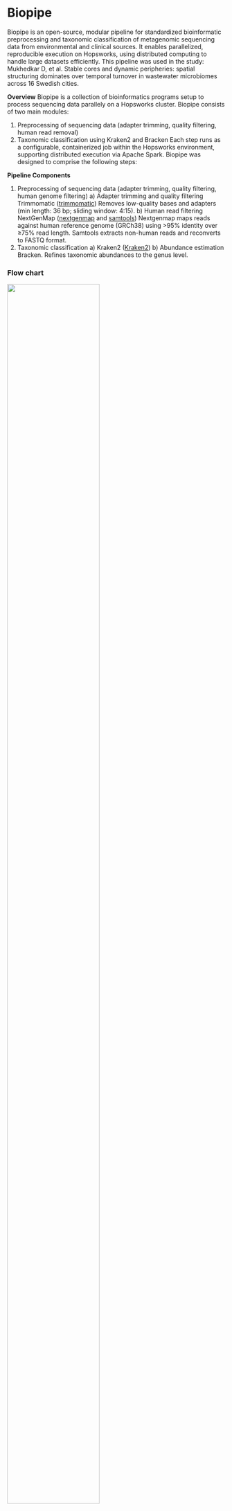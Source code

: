 # Biopipe
Biopipe is an open-source, modular pipeline for standardized bioinformatic preprocessing and taxonomic classification of metagenomic sequencing data from environmental and clinical sources.
It enables parallelized, reproducible execution on Hopsworks, using distributed computing to handle large datasets efficiently.
This pipeline was used in the study: Mukhedkar D, et al. Stable cores and dynamic peripheries: spatial structuring dominates over temporal turnover in wastewater microbiomes across 16 Swedish cities.


**Overview**
Biopipe is a collection of bioinformatics programs setup to process sequencing data parallely on a Hopsworks cluster. 
Biopipe consists of two main modules:
  1) Preprocessing of sequencing data (adapter trimming, quality filtering, human read removal)
  2) Taxonomic classification using Kraken2 and Bracken
Each step runs as a configurable, containerized job within the Hopsworks environment, supporting distributed execution via Apache Spark.
Biopipe was designed to comprise the following steps: 

**Pipeline Components**
1. Preprocessing of sequencing data (adapter trimming, quality filtering, human genome filtering)
       a)  Adapter trimming and quality filtering	Trimmomatic ([trimmomatic](https://github.com/usadellab/Trimmomatic))
           Removes low-quality bases and adapters (min length: 36 bp; sliding window: 4:15).
       b)  Human read filtering	NextGenMap ([nextgenmap](https://github.com/Cibiv/NextGenMap) and [samtools](https://github.com/samtools/samtools))
          	Nextgenmap maps reads against human reference genome (GRCh38) using >95% identity over ≥75% read length.
	          Samtools extracts non-human reads and reconverts to FASTQ format.
2. Taxonomic classification 
       a) Kraken2 ([Kraken2](https://github.com/DerrickWood/kraken2))
       b) Abundance estimation Bracken. Refines taxonomic abundances to the genus level.

### Flow chart

<img src="/biopipe_flow.png" height="85%" width="65%" >


### Contents
The content of the repository is as follows:

- src - contains the source Jupyter notebooks files for each bioinformatic program
- settings - consists configuration file for arguments to the program in YAML format
- airflow_pipeline - Python script for the running the pipeline as Airflow DAG

**Installation and Setup**

To setup the pipeline we first need a running Hospworks cluster. To know more about open-source version of Hopsworks and installation check the [github repo](https://github.com/dhananjay-mk/hopsworks) or visit the official [documentation](https://docs.hopsworks.ai/latest/)

Once the Hopsworks cluster is installed, the pipeline can be setup in below steps:
 1. Create a Hopsworks project
 2. Install the packages using PyPI or conda installer in the Project Environment

    - **trimmomatic** - upload jar
    - **nextgenmap** - conda
    - **samtools** - conda
    - **pysam** - pip
    - **kraken2** - build from source
    - **braken2** - build from source

 3. Create datasets for output and input. Upload the data to be processed into the input dataset
 4. Clone this repo into the Hopsworks project or upload the source code inside the `Jupyter` dataset.
 5. Create dataset folders in Hopsworks project and upload the input data and optionally create output dataset.
 6. Modify the `settings.yml` to have the correct `OUTPUT_DATASET` path, `INPUT_ROOT_PATH` and a work directory in `RUN_FOLDER` to store all the output sub-folders. Next, check and modify the path parameters for each job step and any arguments to the programs you want to change. e.g. kraken2 reference database path.
 7. Create jobs for each program. Adjust the number of executors and its memory in `Advanced configuration` according to the resources available in the cluster. Typically executor memory of atleast 4GB and minimum 2 vcores is suggested. The number of executors can be increased upto the maximum capacity in cluster. 
 8. The jobs can be run independently from the Hopsworks Jobs from UI. This is useful if you want to run only a part or single program. Optionally to schedule or run the whole pipeline, Apache Airflow is available in the Hopsworks Project home page. Upload the airflow pipeline python script to the Hopsworks Airflow page. This contains the Airflow DAG. You have the modify `PROJECT_NAME`, `DAG_OWNER` to the Hopsworks username and provide a unique DAG name under `dag_id`. Also modify the `SETTINGS` field to the correct project path of the `settings.yml` you created. Once the configuration and file paths are set, the pipeline can be run from the Airflow home page by trigger the DAG created.

**Output**
Trimmed, filtered FASTQ files (non-human reads)
Kraken2 classification reports
Bracken genus-level abundance tables

**Citation**
If you use Biopipe, please cite:
Mukhedkar D, et al. (2025) Stable cores and dynamic peripheries: spatial structuring dominates over temporal turnover in wastewater microbiomes across 16 Swedish cities.
